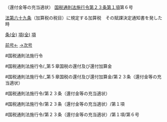 （還付金等の充当適状）
[国税通則法施行令第２３条第１項](国税通則法施行＿令＿第２３条第１項)第６号

[法第六十九条](国税通則法＿＿＿＿＿第６９条第１項)（加算税の税目）に規定する加算税　その賦課決定通知書を発した時

[条(全)](国税通則法施行＿令＿第２３条_.md)    [項(全)](国税通則法施行＿令＿第２３条第１項_.md)    [項](国税通則法施行＿令＿第２３条第１項.md)

[前号←](国税通則法施行＿令＿第２３条第１項第５号.md)    [→次号](国税通則法施行＿令＿第２３条第１項第７号.md)

#国税通則法施行令

#国税通則法施行令/_第５章国税の還付及び還付加算金

#国税通則法施行令/_第５章国税の還付及び還付加算金/第２３条（還付金等の充当適状）

#国税通則法施行令/第２３条（還付金等の充当適状）

#国税通則法施行令/第２３条（還付金等の充当適状）/第１項

#国税通則法施行令/第２３条（還付金等の充当適状）/第１項/第６号

